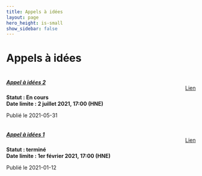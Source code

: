 ```yaml
---
title: Appels à idées
layout: page
hero_height: is-small
show_sidebar: false
---
```


# Appels à idées


<div class="card">
    <div class="card-content" style="margin-bottom: 6em">
        <div style="float: left">
            <a href="/appels/appel-2?"><h5>Appel à idées 2</h5></a>
            <p>
                <b>Statut : En cours<br/> Date limite : 2 juillet 2021, 17:00 (HNE)</b>
            </p>
            <p>Publié le 2021-05-31</p>
        </div>
        <div style="float: right; margin-top: 2.5em">
            <a href="/appels/appel-2?" class="button">Lien</a>
        </div>
        <br>
    </div>
</div>

<br>

<div class="card">
    <div class="card-content" style="margin-bottom: 6em">
        <div style="float: left">
            <a href="/appels/appel-1?"><h5>Appel à idées 1</h5></a>
            <p>
                <b>Statut : terminé<br/> Date limite : 1er février 2021, 17:00 (HNE)</b>
            </p>
            <p>Publié le 2021-01-12</p>
        </div>
        <div style="float: right; margin-top: 2.5em">
            <a href="/appels/appel-1?" class="button">Lien</a>
        </div>
        <br>
    </div>
</div>
